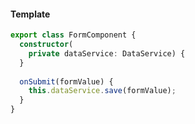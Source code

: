 #### Template
```typescript
export class FormComponent {
  constructor(
    private dataService: DataService) {
  }
    
  onSubmit(formValue) {
    this.dataService.save(formValue);
  }
}
```
<p class="fragment" data-fragment-index="0" data-code-focus="3"></p>
<p class="fragment" data-fragment-index="1" data-code-focus="7"></p>